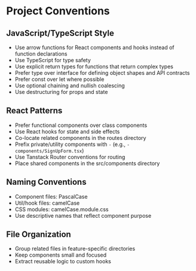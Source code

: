# Project Conventions

## JavaScript/TypeScript Style

- Use arrow functions for React components and hooks instead of function declarations
- Use TypeScript for type safety
- Use explicit return types for functions that return complex types
- Prefer type over interface for defining object shapes and API contracts
- Prefer const over let where possible
- Use optional chaining and nullish coalescing
- Use destructuring for props and state

## React Patterns

- Prefer functional components over class components
- Use React hooks for state and side effects
- Co-locate related components in the routes directory
- Prefix private/utility components with `-` (e.g., `-components/SignUpForm.tsx`)
- Use Tanstack Router conventions for routing
- Place shared components in the src/components directory

## Naming Conventions

- Component files: PascalCase
- Util/hook files: camelCase
- CSS modules: camelCase.module.css
- Use descriptive names that reflect component purpose

## File Organization

- Group related files in feature-specific directories
- Keep components small and focused
- Extract reusable logic to custom hooks
